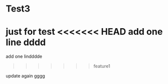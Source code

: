 # Test3
just for test
<<<<<<< HEAD
add one line
dddd
=======
add one lindddde
>>>>>>> feature1


update again
gggg
